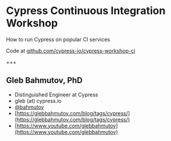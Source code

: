 # Cypress Continuous Integration Workshop

How to run Cypress on popular CI services

Code at [github.com/cypress-io/cypress-workshop-ci](https://github.com/cypress-io/cypress-workshop-ci)

+++
## Gleb Bahmutov, PhD

- Distinguished Engineer at Cypress
- gleb (at) cypress.io
- [@bahmutov](https://twitter.com/bahmutov)
- [https://glebbahmutov.com/blog/tags/cypress/](https://glebbahmutov.com/blog/tags/cypress/)
- [https://www.youtube.com/glebbahmutov](https://www.youtube.com/glebbahmutov)
